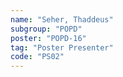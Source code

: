 ```yaml
---
name: "Seher, Thaddeus"
subgroup: "POPD"
poster: "POPD-16"
tag: "Poster Presenter"
code: "PS02"
---
```

